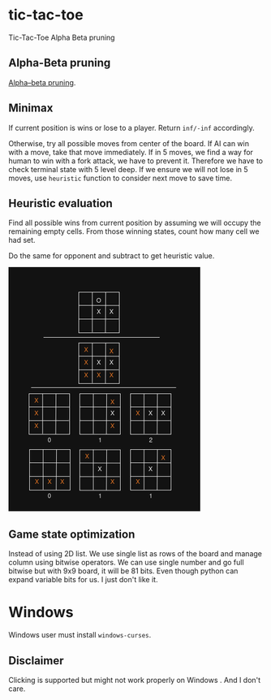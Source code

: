 # tic-tac-toe

Tic-Tac-Toe Alpha Beta pruning

## Alpha-Beta pruning 

[Alpha–beta
pruning](https://en.wikipedia.org/wiki/Alpha%E2%80%93beta_pruning).

## Minimax

If current position is wins or lose to a player. Return `inf/-inf`
accordingly.

Otherwise, try all possible moves from center of the board. If AI can
win with a move, take that move immediately. If in 5 moves, we find a
way for human to win with a fork attack, we have to prevent it.
Therefore we have to check terminal state with 5 level deep. If we
ensure we will not lose in 5 moves, use `heuristic` function to
consider next move to save time.

## Heuristic evaluation

Find all possible wins from current position by assuming we will
occupy the remaining empty cells. From those winning states, count how
many cell we had set.

Do the same for opponent and subtract to get heuristic value.

![heuristic](assets/heuristic.png)


## Game state optimization

Instead of using 2D list. We use single list as rows of the board and
manage column using bitwise operators. We can use single number and go
full bitwise but with 9x9 board, it will be 81 bits. Even though
python can expand variable bits for us. I just don't like it.

# Windows

Windows user must install `windows-curses`. 

## Disclaimer

Clicking is supported but might not work properly on Windows . And I
don't care.
